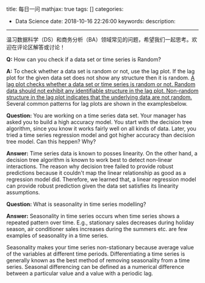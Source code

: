 title: 每日一问
mathjax: true
tags: []
categories:
  - Data Science
date: 2018-10-16 22:26:00
keywords:
description:
---
温习数据科学（DS）和商务分析（BA）领域常见的问题，希望我们一起思考。欢迎在评论区解答或讨论！
<!--more-->

**Q:** How can you check if a data set or time series is Random?

**A:** To check whether a data set is random or not, use the lag plot. If the lag plot for the given data set does not show any structure then it is random.
[A lag plot checks whether a data set or time series is random or not. Random data should not exhibit any identifiable structure in the lag plot. Non-random structure in the lag plot indicates that the underlying data are not random.](https://www.itl.nist.gov/div898/handbook/eda/section3/lagplot.htm) Several common patterns for lag plots are shown in the examplesbelow.

**Question:** You are working on a time series data set. Your manager has asked you to build a high accuracy model. You start with the decision tree algorithm, since you know it works fairly well on all kinds of data. Later, you tried a time series regression model and got higher accuracy than decision tree model. Can this heppen? Why?

**Answer:** Time series data is known to posses linearity. On the other hand, a decision tree algorithm is known to work best to detect non-linear interactions. The reason why decision tree failed to provide robust predictions because it couldn't map the linear relationship as good as a regression model did. Therefore, we learned that, a linear regression model can provide robust prediction given the data set satisfies its linearity assumptions.

**Question:** What is seasonality in time series modelling?

**Answer:** 
Seasonality in time series occurs when time series shows a repeated pattern over time. E.g., stationary sales decreases during holiday season, air conditioner sales increases during the summers etc. are few examples of seasonality in a time series.

Seasonality makes your time series non-stationary because average value of the variables at different time periods. Differentiating a time series is generally known as the best method of removing seasonality from a time series. Seasonal differencing can be defined as a numerical difference between a particular value and a value with a periodic lag.
